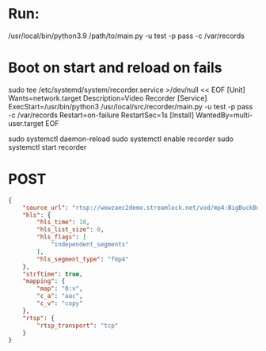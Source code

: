 # Run:
/usr/local/bin/python3.9 /path/to/main.py -u test -p pass -c /var/records

# Boot on start and reload on fails
sudo tee /etc/systemd/system/recorder.service >/dev/null << EOF
[Unit]
Wants=network.target
Description=Video Recorder
[Service]
ExecStart=/usr/bin/python3 /usr/local/src/recorder/main.py -u test -p pass -c /var/records
Restart=on-failure
RestartSec=1s
[Install]
WantedBy=multi-user.target
EOF

sudo systemctl daemon-reload
sudo systemctl enable recorder
sudo systemctl start recorder

# POST
```json
{
    "source_url": "rtsp://wowzaec2demo.streamlock.net/vod/mp4:BigBuckBunny_115k.mp4",
    "hls": {
        "hls_time": 10,
        "hls_list_size": 0,
        "hls_flags": [
            "independent_segments"
        ],
        "hls_segment_type": "fmp4"
    },
    "strftime": true,
    "mapping": {
        "map": "0:v",
        "c_a": "aac",
        "c_v": "copy"
    },
    "rtsp": {
        "rtsp_transport": "tcp"
    }
}
```